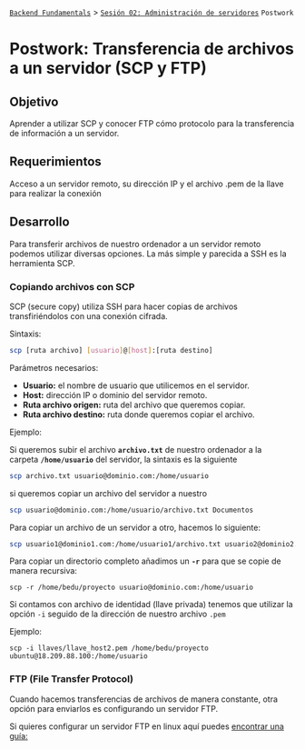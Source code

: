 [`Backend Fundamentals`](../../README.md) > [`Sesión 02: Administración de servidores`](../README.md) `Postwork`

# Postwork: Transferencia de archivos a un servidor (SCP y FTP)

## Objetivo

Aprender a utilizar SCP y conocer FTP cómo protocolo para la transferencia de información a un servidor.

## Requerimientos

Acceso a un servidor remoto, su dirección IP y el archivo .pem de la llave para realizar la conexión

## Desarrollo

Para transferir archivos de nuestro ordenador a un servidor remoto podemos utilizar diversas opciones. La más simple y parecida a SSH es la herramienta SCP.

### Copiando archivos con SCP

SCP (secure copy) utiliza SSH para hacer copias  de archivos transfiriéndolos con una conexión cifrada.

Sintaxis:

```bash
scp [ruta archivo] [usuario]@[host]:[ruta destino]
```

Parámetros necesarios:

- **Usuario:** el nombre de usuario que utilicemos en el servidor.
- **Host:** dirección IP o dominio del servidor remoto.
- **Ruta archivo origen:** ruta del archivo que queremos copiar.
- **Ruta archivo destino:** ruta donde queremos copiar el archivo.

Ejemplo:

Si queremos subir el archivo **`archivo.txt`** de nuestro ordenador a la carpeta **`/home/usuario`** del servidor, la sintaxis es la siguiente

```bash
scp archivo.txt usuario@dominio.com:/home/usuario
```

si queremos copiar un archivo del servidor a nuestro 

```bash
scp usuario@dominio.com:/home/usuario/archivo.txt Documentos
```

Para copiar un archivo de un servidor a otro, hacemos lo siguiente:

```bash
scp usuario1@dominio1.com:/home/usuario1/archivo.txt usuario2@dominio2.com:/home/usuario2/
```

Para copiar un directorio completo añadimos un **`-r`** para que se copie de manera recursiva:

```
scp -r /home/bedu/proyecto usuario@dominio.com:/home/usuario
```

Si contamos con archivo de identidad (llave privada) tenemos que utilizar la opción `-i` seguido de la dirección de nuestro archivo `.pem`

Ejemplo:

```
scp -i llaves/llave_host2.pem /home/bedu/proyecto ubuntu@18.209.88.100:/home/usuario
```

### FTP (File Transfer Protocol)

Cuando hacemos transferencias de archivos de manera constante, otra opción para enviarlos es configurando un servidor FTP.

Si quieres configurar un servidor FTP en linux aquí puedes [encontrar una guía:](https://medium.com/@oscarricardosan/montar-servidor-ftp-en-linux-37accc96571f)
